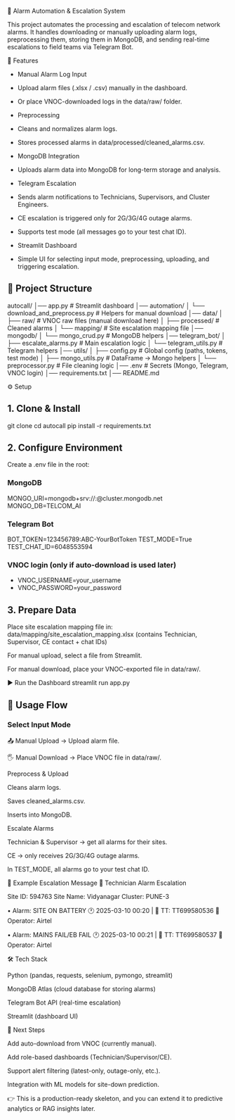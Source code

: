 🚨 Alarm Automation & Escalation System

This project automates the processing and escalation of telecom network alarms.
It handles downloading or manually uploading alarm logs, preprocessing them, storing them in MongoDB, and sending real-time escalations to field teams via Telegram Bot.

📌 Features

* Manual Alarm Log Input

* Upload alarm files (.xlsx / .csv) manually in the dashboard.

* Or place VNOC-downloaded logs in the data/raw/ folder.

* Preprocessing

* Cleans and normalizes alarm logs.

* Stores processed alarms in data/processed/cleaned_alarms.csv.

* MongoDB Integration

* Uploads alarm data into MongoDB for long-term storage and analysis.

* Telegram Escalation

* Sends alarm notifications to Technicians, Supervisors, and Cluster Engineers.

* CE escalation is triggered only for 2G/3G/4G outage alarms.

* Supports test mode (all messages go to your test chat ID).

* Streamlit Dashboard

* Simple UI for selecting input mode, preprocessing, uploading, and triggering escalation.

## 📂 Project Structure

autocall/
│── app.py # Streamlit dashboard
│── automation/
│ └── download_and_preprocess.py # Helpers for manual download
│── data/
│ ├── raw/ # VNOC raw files (manual download here)
│ ├── processed/ # Cleaned alarms
│ └── mapping/ # Site escalation mapping file
│── mongodb/
│ └── mongo_crud.py # MongoDB helpers
│── telegram_bot/
│ ├── escalate_alarms.py # Main escalation logic
│ └── telegram_utils.py # Telegram helpers
│── utils/
│ ├── config.py # Global config (paths, tokens, test mode)
│ ├── mongo_utils.py # DataFrame → Mongo helpers
│ └── preprocessor.py # File cleaning logic
│── .env # Secrets (Mongo, Telegram, VNOC login)
│── requirements.txt
│── README.md

⚙️ Setup
## 1. Clone & Install
git clone <repo-url>
cd autocall
pip install -r requirements.txt

## 2. Configure Environment

Create a .env file in the root:

### MongoDB
MONGO_URI=mongodb+srv://<user>:<pass>@cluster.mongodb.net
MONGO_DB=TELCOM_AI

### Telegram Bot
BOT_TOKEN=123456789:ABC-YourBotToken
TEST_MODE=True
TEST_CHAT_ID=6048553594

### VNOC login (only if auto-download is used later)
* VNOC_USERNAME=your_username
* VNOC_PASSWORD=your_password

## 3. Prepare Data

Place site escalation mapping file in:
data/mapping/site_escalation_mapping.xlsx
(contains Technician, Supervisor, CE contact + chat IDs)

For manual upload, select a file from Streamlit.

For manual download, place your VNOC-exported file in data/raw/.

▶️ Run the Dashboard
streamlit run app.py

## 🚀 Usage Flow

### Select Input Mode

📤 Manual Upload → Upload alarm file.

🖐 Manual Download → Place VNOC file in data/raw/.

Preprocess & Upload

Cleans alarm logs.

Saves cleaned_alarms.csv.

Inserts into MongoDB.

Escalate Alarms

Technician & Supervisor → get all alarms for their sites.

CE → only receives 2G/3G/4G outage alarms.

In TEST_MODE, all alarms go to your test chat ID.

📡 Example Escalation Message
🚨 Technician Alarm Escalation

Site ID: 594763
Site Name: Vidyanagar
Cluster: PUNE-3

• Alarm: SITE ON BATTERY
  🕐 2025-03-10 00:20 | 🎫 TT: TT699580536
  👤 Operator: Airtel

• Alarm: MAINS FAIL/EB FAIL
  🕐 2025-03-10 00:21 | 🎫 TT: TT699580537
  👤 Operator: Airtel

🛠 Tech Stack

Python (pandas, requests, selenium, pymongo, streamlit)

MongoDB Atlas (cloud database for storing alarms)

Telegram Bot API (real-time escalation)

Streamlit (dashboard UI)

🔮 Next Steps

Add auto-download from VNOC (currently manual).

Add role-based dashboards (Technician/Supervisor/CE).

Support alert filtering (latest-only, outage-only, etc.).

Integration with ML models for site-down prediction.

👉 This is a production-ready skeleton, and you can extend it to predictive analytics or RAG insights later.